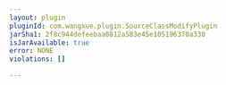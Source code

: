 ```yaml
---
layout: plugin
pluginId: com.wangxue.plugin.SourceClassModifyPlugin
jarSha1: 2f8c944defeebaa0812a583e45e105196370a330
isJarAvailable: true
error: NONE
violations: []

---
```

